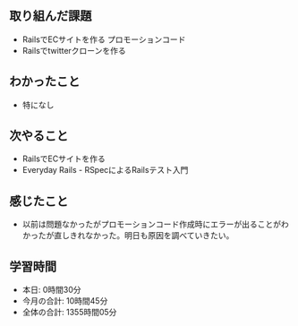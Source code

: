 ## 取り組んだ課題
- RailsでECサイトを作る プロモーションコード
- Railsでtwitterクローンを作る
## わかったこと
- 特になし
## 次やること
- RailsでECサイトを作る
- Everyday Rails - RSpecによるRailsテスト入門
## 感じたこと
-  以前は問題なかったがプロモーションコード作成時にエラーが出ることがわかったが直しきれなかった。明日も原因を調べていきたい。
## 学習時間
- 本日: 0時間30分
- 今月の合計: 10時間45分
- 全体の合計: 1355時間05分
